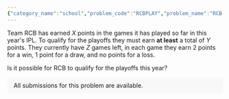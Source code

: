 ```yaml
---
{"category_name":"school","problem_code":"RCBPLAY","problem_name":"RCB and Playoffs","problemComponents":{"constraints":"- $1 \\leq T \\leq 5000$\n- $0 \\leq X,Y,Z \\leq 1000$\n","constraintsState":true,"subtasks":"","subtasksState":false,"inputFormat":"- First line will contain $T$, number of testcases. Then the testcases follow.\n- Each testcase contains of a single line of input, three integers $X , Y, Z$.\n","inputFormatState":true,"outputFormat":"For each test case, output in one line YES if it is possible for RCB to qualify for the playoffs, or NO if it is not possible to do so.\n\nOutput is case insensitive, which means that \u0022yes\u0022, \u0022Yes\u0022, \u0022YEs\u0022, \u0022no\u0022, \u0022nO\u0022 - all such strings will be acceptable.","outputFormatState":true,"sampleTestCases":{"0":{"id":1,"input":"3\n4 10 8\n3 6 1 \n4 8 2 ","output":"YES\nNO\nYES\n","explanation":"**Test Case $1$:** There are $8$ games remaining. Out of these $8$ games, if RCB wins $2$ games, loses $4$ games and draws the remaining $2$ games they will have a total of 10 points, this shows that it is possible for RCB to qualify for the playoffs.\n \nNote: There can be many other combinations which will lead to RCB qualifying for the playoffs.\n\n**Test Case $2$:** There is no way such that RCB can qualify for the playoffs.\n\n**Test Case $3$:** If RCB wins all their remaining games, they will have end up with $8$ points. ($4 + 2*2 = 8$), hence it is possible for them to qualify for the playoffs. ","isDeleted":false}}},"video_editorial_url":"https://youtu.be/t_SNGrAlz7w","languages_supported":{"0":"CPP14","1":"C","2":"JAVA","3":"PYTH 3.6","4":"CPP17","5":"PYTH","6":"PYP3","7":"CS2","8":"ADA","9":"PYPY","10":"TEXT","11":"PAS fpc","12":"NODEJS","13":"RUBY","14":"PHP","15":"GO","16":"HASK","17":"TCL","18":"PERL","19":"SCALA","20":"LUA","21":"kotlin","22":"BASH","23":"JS","24":"LISP sbcl","25":"rust","26":"PAS gpc","27":"BF","28":"CLOJ","29":"R","30":"D","31":"CAML","32":"FORT","33":"ASM","34":"swift","35":"FS","36":"WSPC","37":"LISP clisp","38":"SQL","39":"SCM guile","40":"PERL6","41":"ERL","42":"CLPS","43":"ICK","44":"NICE","45":"PRLG","46":"ICON","47":"COB","48":"SCM chicken","49":"PIKE","50":"SCM qobi","51":"ST","52":"SQLQ","53":"NEM"},"max_timelimit":1,"source_sizelimit":50000,"problem_author":"utkarsh_adm","problem_tester":"","date_added":"27-09-2021","tags":{"0":"cakewalk","1":"start14","2":"utkarsh_adm"},"problem_difficulty_level":"Unavailable","best_tag":"","editorial_url":"https://discuss.codechef.com/problems/RCBPLAY","time":{"view_start_date":1632936600,"submit_start_date":1632936600,"visible_start_date":1632936600,"end_date":1735669800},"is_direct_submittable":false,"problemDiscussURL":"https://discuss.codechef.com/search?q=RCBPLAY","is_proctored":false,"visitedContests":{},"layout":"problem"}
---
```

Team RCB has earned $X$ points in the games it has played so far in this year's IPL. To qualify for the playoffs they must earn **at least** a total of $Y$ points. They currently have $Z$ games left, in each game they earn $2$ points for a win, $1$ point for a draw, and no points for a loss.

Is it possible for RCB to qualify for the playoffs this year?  

<aside style='background: #f8f8f8;padding: 10px 15px;'><div>All submissions for this problem are available.</div></aside>